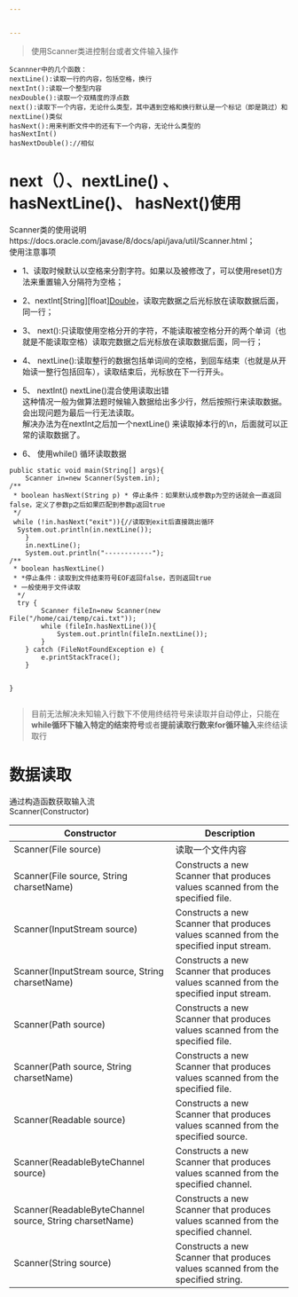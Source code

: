 ```yaml
---


---
```


<blockquote>
<p>使用Scanner类进控制台或者文件输入操作</p>
</blockquote>
<pre><code>Scannner中的几个函数：
nextLine():读取一行的内容，包括空格，换行
nextInt():读取一个整型内容
nexDouble():读取一个双精度的浮点数
next():读取下一个内容，无论什么类型，其中遇到空格和换行默认是一个标记（即是跳过）和nextLine()类似
hasNext():用来判断文件中的还有下一个内容，无论什么类型的
hasNextInt()
hasNextDouble()://相似
</code></pre>
<h1 id="next（）、nextline-、hasnextline、-hasnext使用">next（）、nextLine() 、hasNextLine()、 hasNext()使用</h1>
<p>Scanner类的使用说明https://docs.oracle.com/javase/8/docs/api/java/util/Scanner.html；<br>
使用注意事项</p>
<ul>
<li>
<p>1、读取时候默认以空格来分割字符。如果以及被修改了，可以使用reset()方法来重置输入分隔符为空格；</p>
</li>
<li>
<p>2、nextInt[String][float]<a href="">Double</a>，读取完数据之后光标放在读取数据后面，同一行；</p>
</li>
<li>
<p>3、 next():只读取使用空格分开的字符，不能读取被空格分开的两个单词（也就是不能读取空格）读取完数据之后光标放在读取数据后面，同一行；</p>
</li>
<li>
<p>4、 nextLine():读取整行的数据包括单词间的空格，到回车结束（也就是从开始读一整行包括回车），读取结束后，光标放在下一行开头。</p>
</li>
<li>
<p>5、 nextInt()  nextLine()混合使用读取出错<br>
这种情况一般为做算法题时候输入数据给出多少行，然后按照行来读取数据。会出现问题为最后一行无法读取。<br>
解决办法为在nextInt之后加一个nextLine() 来读取掉本行的\n，后面就可以正常的读取数据了。</p>
</li>
<li>
<p>6、 使用while() 循环读取数据</p>
</li>
</ul>
<pre><code>public static void main(String[] args){  
    Scanner in=new Scanner(System.in);  
/**  
 * boolean hasNext(String p) * 停止条件：如果默认成参数p为空的话就会一直返回false，定义了参数p之后如果匹配到参数p返回true  
 */ 
 while (!in.hasNext("exit")){//读取到exit后直接跳出循环  
  System.out.println(in.nextLine());  
    }  
    in.nextLine();  
    System.out.println("------------");  
/**  
 * boolean hasNextLine() 
 * *停止条件：读取到文件结束符号EOF返回false，否则返回true  
 * 一般使用于文件读取  
  */  
  try {  
        Scanner fileIn=new Scanner(new File("/home/cai/temp/cai.txt"));  
        while (fileIn.hasNextLine()){  
            System.out.println(fileIn.nextLine());  
        }  
    } catch (FileNotFoundException e) {  
        e.printStackTrace();  
    }  
  
}
</code></pre>
<blockquote>
<p>目前无法解决未知输入行数下不使用终结符号来读取并自动停止，只能在<strong>while循环下输入特定的结束符号</strong>或者<strong>提前读取行数来for循环输入</strong>来终结读取行</p>
</blockquote>
<h1 id="数据读取">数据读取</h1>
<p>通过构造函数获取输入流<br>
Scanner(Constructor)</p>

<table>
<thead>
<tr>
<th>Constructor</th>
<th>Description</th>
</tr>
</thead>
<tbody>
<tr>
<td>Scanner(File source)</td>
<td>读取一个文件内容</td>
</tr>
<tr>
<td>Scanner(File source, String charsetName)</td>
<td>Constructs a new Scanner that produces values scanned from the specified file.</td>
</tr>
<tr>
<td>Scanner(InputStream source)</td>
<td>Constructs a new Scanner that produces values scanned from the specified input stream.</td>
</tr>
<tr>
<td>Scanner(InputStream source, String charsetName)</td>
<td>Constructs a new Scanner that produces values scanned from the specified input stream.</td>
</tr>
<tr>
<td>Scanner(Path source)</td>
<td>Constructs a new Scanner that produces values scanned from the specified file.</td>
</tr>
<tr>
<td>Scanner(Path source, String charsetName)</td>
<td>Constructs a new Scanner that produces values scanned from the specified file.</td>
</tr>
<tr>
<td>Scanner(Readable source)</td>
<td>Constructs a new Scanner that produces values scanned from the specified source.</td>
</tr>
<tr>
<td>Scanner(ReadableByteChannel source)</td>
<td>Constructs a new Scanner that produces values scanned from the specified channel.</td>
</tr>
<tr>
<td>Scanner(ReadableByteChannel source, String charsetName)</td>
<td>Constructs a new Scanner that produces values scanned from the specified channel.</td>
</tr>
<tr>
<td>Scanner(String source)</td>
<td>Constructs a new Scanner that produces values scanned from the specified string.</td>
</tr>
</tbody>
</table>
